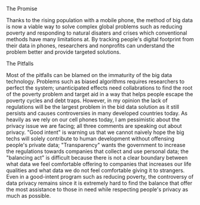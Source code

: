 The Promise

Thanks to the rising population with a mobile phone, the method of big data is now a viable way to solve complex global problems such as reducing poverty and responding to natural disaters and crises which conventional methods have many limitations at. By tracking people's digital footprint from their data in phones, researchers and nonprofits can understand the problem better and provide targeted solutions.

The Pitfalls

Most of the pitfalls can be blamed on the immaturity of the big data technology. Problems such as biased algorithms requires researchers to perfect the system; unanticipated effects need collabrations to find the root of the poverty problem and target aid in a way that helps people escape the poverty cycles and debt traps. However, in my opinion the lack of regulations will be the largest problem in the bid data solution as it still persists and causes controversies in many developed countries today. As heavily as we rely on our cell phones today, I am pessimistic about the privacy issue we are facing; all three comments are speaking out about privacy. "Good intent" is warning us that we cannot naively hope the big techs will solely contribute to human development without offensing people's private data; "Transparency" wants the government to increase the regulations towards companies that collect and use personal data; the "balancing act" is difficult because there is not a clear boundary between what data we feel comfortable offering to companies that increases our life qualities and what data we do not feel comfortable giving it to strangers. Even in a good-intent program such as reducing poverty, the controversy of data privacy remains since it is extremely hard to find the balance that offer the most assistance to those in need while respecting people's privacy as much as possible.
